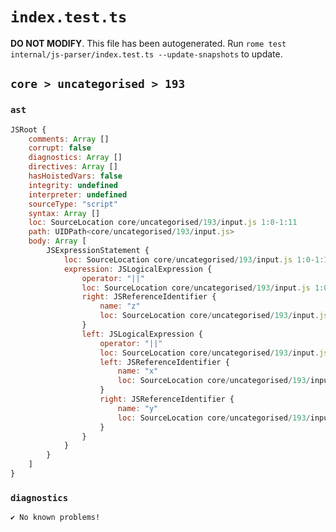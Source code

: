 # `index.test.ts`

**DO NOT MODIFY**. This file has been autogenerated. Run `rome test internal/js-parser/index.test.ts --update-snapshots` to update.

## `core > uncategorised > 193`

### `ast`

```javascript
JSRoot {
	comments: Array []
	corrupt: false
	diagnostics: Array []
	directives: Array []
	hasHoistedVars: false
	integrity: undefined
	interpreter: undefined
	sourceType: "script"
	syntax: Array []
	loc: SourceLocation core/uncategorised/193/input.js 1:0-1:11
	path: UIDPath<core/uncategorised/193/input.js>
	body: Array [
		JSExpressionStatement {
			loc: SourceLocation core/uncategorised/193/input.js 1:0-1:11
			expression: JSLogicalExpression {
				operator: "||"
				loc: SourceLocation core/uncategorised/193/input.js 1:0-1:11
				right: JSReferenceIdentifier {
					name: "z"
					loc: SourceLocation core/uncategorised/193/input.js 1:10-1:11 (z)
				}
				left: JSLogicalExpression {
					operator: "||"
					loc: SourceLocation core/uncategorised/193/input.js 1:0-1:6
					left: JSReferenceIdentifier {
						name: "x"
						loc: SourceLocation core/uncategorised/193/input.js 1:0-1:1 (x)
					}
					right: JSReferenceIdentifier {
						name: "y"
						loc: SourceLocation core/uncategorised/193/input.js 1:5-1:6 (y)
					}
				}
			}
		}
	]
}
```

### `diagnostics`

```
✔ No known problems!

```
